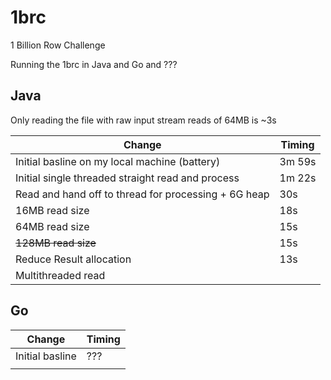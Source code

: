 # 1brc

1 Billion Row Challenge

Running the 1brc in Java and Go and ???

## Java

Only reading the file with raw input stream reads of 64MB is ~3s

| Change | Timing |
| --- | --- |
| Initial basline on my local machine (battery) | 3m 59s |
| Initial single threaded straight read and process | 1m 22s |
| Read and hand off to thread for processing + 6G heap | 30s |
| 16MB read size | 18s |
| 64MB read size | 15s |
| ~~128MB read size~~ | 15s |
| Reduce Result allocation | 13s |
| Multithreaded read | |

## Go

| Change | Timing |
| --- | --- |
| Initial basline  | ??? |
|  |  |
